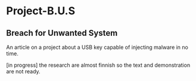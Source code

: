 # Project-B.U.S
## Breach for Unwanted System
An article on a project about a USB key capable of injecting malware in no time.

[in progress]
the research are almost finnish so the text and demonstration are not ready.
